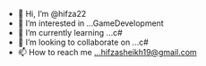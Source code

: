 - 👋 Hi, I’m @hifza22
- 👀 I’m interested in ...GameDevelopment
- 🌱 I’m currently learning ...c#
- 💞️ I’m looking to collaborate on ...c#
- 📫 How to reach me ...hifzasheikh19@gmail.com

<!---
hifza22/hifza22 is a ✨ special ✨ repository because its `README.md` (this file) appears on your GitHub profile.
You can click the Preview link to take a look at your changes.
--->
